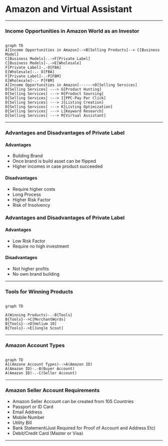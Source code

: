 # Amazon and Virtual Assistant

---

### Income Opportunities in Amazon World as an Investor
 
```mermaid

graph TD 
A[Income Opportunities in Amazon]-->B[Selling Products]--> C[Business Model]
C[Business Models]-.->F[Private Label]
C[Business Models]-.->E[Wholesale]
F[Private Label]-.-O[FBA]
E[Wholesale]-.- O[FBA]
F[Private Label]-.-P[FBM]
E[Wholesale]-.- P[FBM]
A[Income Opportunities in Amazon]------>D[Selling Services]
D[Selling Services] ---> G[Product Hunting]
D[Selling Services] ---> H[Product Sourcing]
D[Selling Services] ---> I[PPC-Pay Per Click]
D[Selling Services] ---> J[Listing Creation]
D[Selling Services] ---> K[Listing Optimization]
D[Selling Services] ---> L[Keyword Research]
D[Selling Services] ---> M[Virtual Assistant]

```
---

### Advantages and Disadvantages of Private Label
#### Advantages
- Building Brand
- Once brand is build asset can be flipped
- Higher incomes in case product succeeded
#### Disadvantages
- Require higher costs
- Long Process
- Higher Risk Factor
- Risk of Insolvency

### Advantages and Disadvantages of Private Label

#### Advantages
- Low Risk Factor
- Require no high investment
#### Disadvantages
- Not higher profits
- No own brand building

---

### Tools for Winning Products

```mermaid

graph TD

A(Winning Products)-.-B{Tools}
B{Tools}-->C[MerchantWords]
B{Tools}-->D[Helium 10]
B{Tools}-->E[Jungle Scout]

```
---
### Amazon Account Types


```mermaid

graph TD
A1(Amzone Account Types)-->A(Amazon ID)
A(Amazon ID)-.-B(Buyer Account)
A(Amazon ID)-.-C(Seller Account)

```
---

### Amazon Seller Account Requirements

- Amazon Seller Account can be created from 105 Countries
- Passport or ID Card
- Email Address
- Mobile Number
- Utility Bill
- Bank Statement(Just Required for Proof of Account and Address Etc)
- Debit/Credit Card (Master or Visa)

---
